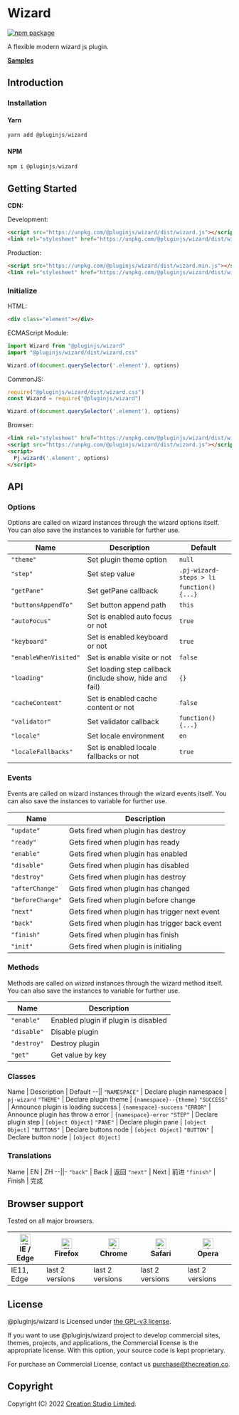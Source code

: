# Wizard

[![npm package](https://img.shields.io/npm/v/@pluginjs/wizard.svg)](https://www.npmjs.com/package/@pluginjs/wizard)

A flexible modern wizard js plugin.

**[Samples](https://codesandbox.io/s/github/pluginjs/pluginjs/tree/master/modules/wizard/samples)**

## Introduction
### Installation

#### Yarn

```javascript
yarn add @pluginjs/wizard
```

#### NPM

```javascript
npm i @pluginjs/wizard
```

## Getting Started

**CDN:**

Development:

```html
<script src="https://unpkg.com/@pluginjs/wizard/dist/wizard.js"></script>
<link rel="stylesheet" href="https://unpkg.com/@pluginjs/wizard/dist/wizard.css">
```

Production:

```html
<script src="https://unpkg.com/@pluginjs/wizard/dist/wizard.min.js"></script>
<link rel="stylesheet" href="https://unpkg.com/@pluginjs/wizard/dist/wizard.min.css">
```

### Initialize

HTML:

```html
<div class="element"></div>
```

ECMAScript Module:

```javascript
import Wizard from "@pluginjs/wizard"
import "@pluginjs/wizard/dist/wizard.css"

Wizard.of(document.querySelector('.element'), options)
```

CommonJS:

```javascript
require("@pluginjs/wizard/dist/wizard.css")
const Wizard = require("@pluginjs/wizard")

Wizard.of(document.querySelector('.element'), options)
```

Browser:

```html
<link rel="stylesheet" href="https://unpkg.com/@pluginjs/wizard/dist/wizard.css">
<script src="https://unpkg.com/@pluginjs/wizard/dist/wizard.js"></script>
<script>
  Pj.wizard('.element', options)
</script>
```

## API

### Options

Options are called on wizard instances through the wizard options itself.
You can also save the instances to variable for further use.

Name | Description | Default
--|--|--
`"theme"` | Set plugin theme option | `null`
`"step"` | Set step value | `.pj-wizard-steps > li`
`"getPane"` | Set getPane callback | `function() {...}`
`"buttonsAppendTo"` | Set button append path | `this`
`"autoFocus"` | Set is enabled auto focus or not | `true`
`"keyboard"` | Set is enabled keyboard or not | `true`
`"enableWhenVisited"` | Set is enable visite or not | `false`
`"loading"` | Set loading step callback (include show, hide and fail) | `{}`
`"cacheContent"` | Set is enabled cache content or not | `false`
`"validator"` | Set validator callback | `function() {...}`
`"locale"` | Set locale environment | `en`
`"localeFallbacks"` | Set is enabled locale fallbacks or not | `true`

### Events

Events are called on wizard instances through the wizard events itself.
You can also save the instances to variable for further use.

Name | Description
--|--
`"update"` | Gets fired when plugin has destroy
`"ready"` | Gets fired when plugin has ready
`"enable"` | Gets fired when plugin has enabled
`"disable"` | Gets fired when plugin has disabled
`"destroy"` | Gets fired when plugin has destroy
`"afterChange"` | Gets fired when plugin has changed
`"beforeChange"` | Gets fired when plugin before change
`"next"` | Gets fired when plugin has trigger next event
`"back"` | Gets fired when plugin has trigger back event
`"finish"` | Gets fired when plugin has finish
`"init"` | Gets fired when plugin is initialing

### Methods

Methods are called on wizard instances through the wizard method itself.
You can also save the instances to variable for further use.

Name | Description
--|--
`"enable"` | Enabled plugin if plugin is disabled
`"disable"` | Disable plugin
`"destroy"` | Destroy plugin
`"get"` | Get value by key

### Classes

Name | Description | Default
--||
`"NAMESPACE"` | Declare plugin namespace | `pj-wizard`
`"THEME"` | Declare plugin theme | `{namespace}--{theme}`
`"SUCCESS"` | Announce plugin is loading success | `{namespace}-success`
`"ERROR"` | Announce plugin has throw a error | `{namespace}-error`
`"STEP"` | Declare plugin step | `[object Object]`
`"PANE"` | Declare plugin pane | `[object Object]`
`"BUTTONS"` | Declare buttons node | `[object Object]`
`"BUTTON"` | Declare button node | `[object Object]`

### Translations

Name | EN | ZH
--||-
`"back"` | Back | 返回
`"next"` | Next | 前进
`"finish"` | Finish | 完成

## Browser support

Tested on all major browsers.

| [<img src="https://raw.githubusercontent.com/alrra/browser-logos/master/src/edge/edge_48x48.png" alt="IE / Edge" width="24px" height="24px" />](http://godban.github.io/browsers-support-badges/)</br>IE / Edge | [<img src="https://raw.githubusercontent.com/alrra/browser-logos/master/src/firefox/firefox_48x48.png" alt="Firefox" width="24px" height="24px" />](http://godban.github.io/browsers-support-badges/)</br>Firefox | [<img src="https://raw.githubusercontent.com/alrra/browser-logos/master/src/chrome/chrome_48x48.png" alt="Chrome" width="24px" height="24px" />](http://godban.github.io/browsers-support-badges/)</br>Chrome | [<img src="https://raw.githubusercontent.com/alrra/browser-logos/master/src/safari/safari_48x48.png" alt="Safari" width="24px" height="24px" />](http://godban.github.io/browsers-support-badges/)</br>Safari | [<img src="https://raw.githubusercontent.com/alrra/browser-logos/master/src/opera/opera_48x48.png" alt="Opera" width="24px" height="24px" />](http://godban.github.io/browsers-support-badges/)</br>Opera |
| --------- | --------- | --------- | --------- | --------- |
| IE11, Edge| last 2 versions| last 2 versions| last 2 versions| last 2 versions|

## License

@pluginjs/wizard is Licensed under [the GPL-v3 license](LICENSE).

If you want to use @pluginjs/wizard project to develop commercial sites, themes, projects, and applications, the Commercial license is the appropriate license. With this option, your source code is kept proprietary.

For purchase an Commercial License, contact us purchase@thecreation.co.

## Copyright

Copyright (C) 2022 [Creation Studio Limited](creationstudio.com).